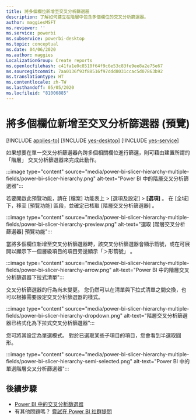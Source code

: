 ```yaml
---
title: 將多個欄位新增至交叉分析篩選器
description: 了解如何建立在階層中包含多個欄位的交叉分析篩選器。
author: maggiesMSFT
ms.reviewer: ''
ms.service: powerbi
ms.subservice: powerbi-desktop
ms.topic: conceptual
ms.date: 04/06/2020
ms.author: maggies
LocalizationGroup: Create reports
ms.openlocfilehash: c41fa1e0c8510f64f9c6e53c83fe9ee8a2e75e67
ms.sourcegitcommit: 7aa0136f93f88516f97ddd8031ccac5d07863b92
ms.translationtype: HT
ms.contentlocale: zh-TW
ms.lasthandoff: 05/05/2020
ms.locfileid: "81006885"
---
```

# <a name="add-multiple-fields-to-a-slicer-preview"></a>將多個欄位新增至交叉分析篩選器 (預覽)

[!INCLUDE [applies-to](../includes/applies-to.md)] [!INCLUDE [yes-desktop](../includes/yes-desktop.md)] [!INCLUDE [yes-service](../includes/yes-service.md)]

如果想要在單一交叉分析篩選器內跨多個相關欄位進行篩選，則可藉由建置所謂的「階層」  交叉分析篩選器來完成此動作。 

:::image type="content" source="media/power-bi-slicer-hierarchy-multiple-fields/power-bi-slicer-hierarchy.png" alt-text="Power BI 中的階層交叉分析篩選器":::

若要開啟此預覽功能，請在 [檔案]  功能表上 > [選項及設定]   >  **[選項]** 。 在 [全域]  下，移至 [預覽功能]  區段，並確定已核取 [階層交叉分析篩選器]  。

:::image type="content" source="media/power-bi-slicer-hierarchy-multiple-fields/power-bi-slicer-hierarchy-preview.png" alt-text="選取 [階層交叉分析篩選器] 預覽功能":::

當將多個欄位新增至交叉分析篩選器時，該交叉分析篩選器會顯示箭號，或在可展開以顯示下一個層級項目的項目旁邊顯示「＞形箭號」  。

:::image type="content" source="media/power-bi-slicer-hierarchy-multiple-fields/power-bi-slicer-hierarchy-arrow.png" alt-text="Power BI 中的階層交叉分析篩選器下拉式清單":::
 
交叉分析篩選器的行為尚未變更。 您仍然可以在清單與下拉式清單之間交換，也可以根據需要設定交叉分析篩選器的樣式。

:::image type="content" source="media/power-bi-slicer-hierarchy-multiple-fields/power-bi-slicer-hierarchy-dropdown.png" alt-text="階層交叉分析篩選器已格式化為下拉式交叉分析篩選器":::
 
您可將其設定為單選模式。 對於已選取某些子項目的項目，您會看到半選取圓形。
 
:::image type="content" source="media/power-bi-slicer-hierarchy-multiple-fields/power-bi-slicer-hierarchy-semi-selected.png" alt-text="Power BI 中的單選階層交叉分析篩選器":::

## <a name="next-steps"></a>後續步驟

- [Power BI 中的交叉分析篩選器](../visuals/power-bi-visualization-slicers.md)
- 有其他問題嗎？ [嘗試在 Power BI 社群提問](https://community.powerbi.com/)